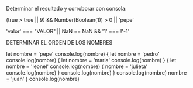 

Determinar el resultado y corroborar con consola:


(true > true || 9) && Number(Boolean(1)) > 0 || 'pepe'

'valor' === "VALOR" || NaN == NaN && '1' ===  !'-1'


DETERMINAR EL ORDEN DE LOS NOMBRES

let nombre = 'pepe'
console.log(nombre)
{
    let nombre = 'pedro'
    console.log(nombre)
    {
        let nombre = 'maria'
        console.log(nombre)
    }
    {
        let nombre = 'leonel'
        console.log(nombre)
        {
            nombre = 'julieta'
            console.log(nombre)
        }
        console.log(nombre)
    }
    console.log(nombre)
    nombre = 'juan'
}
console.log(nombre)
